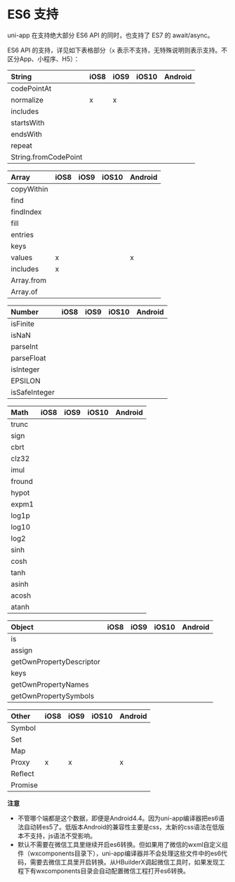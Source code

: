 # ES6 支持

uni-app 在支持绝大部分 ES6 API 的同时，也支持了 ES7 的 await/async。

ES6 API 的支持，详见如下表格部分（`x` 表示不支持，无特殊说明则表示支持。不区分App、小程序、H5）：

| String               | iOS8 | iOS9 | iOS10 | Android |
| :------------------- | :--- | :--- | :---- | :------ |
| codePointAt          |      |      |       |         |
| normalize            | x    | x    |       |         |
| includes             |      |      |       |         |
| startsWith           |      |      |       |         |
| endsWith             |      |      |       |         |
| repeat               |      |      |       |         |
| String.fromCodePoint |      |      |       |         |

| Array      | iOS8 | iOS9 | iOS10 | Android |
| :--------- | :--- | :--- | :---- | :------ |
| copyWithin |      |      |       |         |
| find       |      |      |       |         |
| findIndex  |      |      |       |         |
| fill       |      |      |       |         |
| entries    |      |      |       |         |
| keys       |      |      |       |         |
| values     | x    |      |       | x       |
| includes   | x    |      |       |         |
| Array.from |      |      |       |         |
| Array.of   |      |      |       |         |

| Number        | iOS8 | iOS9 | iOS10 | Android |
| :------------ | :--- | :--- | :---- | :------ |
| isFinite      |      |      |       |         |
| isNaN         |      |      |       |         |
| parseInt      |      |      |       |         |
| parseFloat    |      |      |       |         |
| isInteger     |      |      |       |         |
| EPSILON       |      |      |       |         |
| isSafeInteger |      |      |       |         |

| Math   | iOS8 | iOS9 | iOS10 | Android |
| :----- | :--- | :--- | :---- | :------ |
| trunc  |      |      |       |         |
| sign   |      |      |       |         |
| cbrt   |      |      |       |         |
| clz32  |      |      |       |         |
| imul   |      |      |       |         |
| fround |      |      |       |         |
| hypot  |      |      |       |         |
| expm1  |      |      |       |         |
| log1p  |      |      |       |         |
| log10  |      |      |       |         |
| log2   |      |      |       |         |
| sinh   |      |      |       |         |
| cosh   |      |      |       |         |
| tanh   |      |      |       |         |
| asinh  |      |      |       |         |
| acosh  |      |      |       |         |
| atanh  |      |      |       |         |

| Object                   | iOS8 | iOS9 | iOS10 | Android |
| :----------------------- | :--- | :--- | :---- | :------ |
| is                       |      |      |       |         |
| assign                   |      |      |       |         |
| getOwnPropertyDescriptor |      |      |       |         |
| keys                     |      |      |       |         |
| getOwnPropertyNames      |      |      |       |         |
| getOwnPropertySymbols    |      |      |       |         |

| Other   | iOS8 | iOS9 | iOS10 | Android |
| :------ | :--- | :--- | :---- | :------ |
| Symbol  |      |      |       |         |
| Set     |      |      |       |         |
| Map     |      |      |       |         |
| Proxy   | x    | x    |       | x       |
| Reflect |      |      |       |         |
| Promise |      |      |       |         |

**注意**

- 不管哪个端都是这个数据，即便是Android4.4。因为uni-app编译器把es6语法自动转es5了。低版本Android的兼容性主要是css，太新的css语法在低版本不支持，js语法不受影响。
- 默认不需要在微信工具里继续开启es6转换。但如果用了微信的wxml自定义组件（wxcomponents目录下），uni-app编译器并不会处理这些文件中的es6代码，需要去微信工具里开启转换。从HBuilderX调起微信工具时，如果发现工程下有wxcomponents目录会自动配置微信工程打开es6转换。